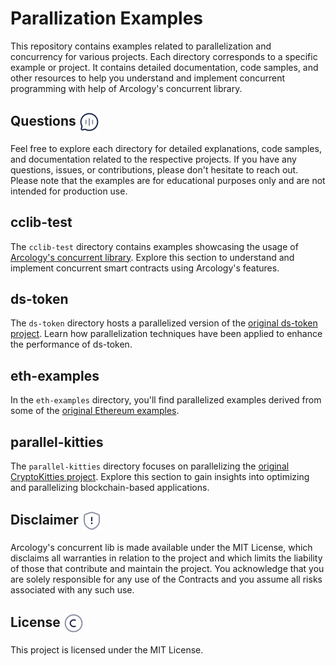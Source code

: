 # Parallization Examples

This repository contains examples related to parallelization and concurrency for various projects. Each directory corresponds to a specific example or project. It contains detailed documentation, code samples, and other resources to help you understand and implement concurrent programming with help of Arcology's concurrent library. 

<h2> Questions  <img align="center" height="32" src="./img/chat.svg">  </h2>

Feel free to explore each directory for detailed explanations, code samples, and documentation related to the respective projects. If you have any questions, issues, or contributions, please don't hesitate to reach out. Please note that the examples are for educational purposes only and are not intended for production use.

## cclib-test

The `cclib-test` directory contains examples showcasing the usage of [Arcology's concurrent library](https://www.npmjs.com/package/@arcologynetwork/concurrentlib). Explore this section to understand and implement concurrent smart contracts using Arcology's features.

## ds-token

The `ds-token` directory hosts a parallelized version of the [original ds-token project](https://github.com/dapphub/ds-token). Learn how parallelization techniques have been applied to enhance the performance of ds-token.

## eth-examples

In the `eth-examples` directory, you'll find parallelized examples derived from some of the [original Ethereum examples](https://docs.soliditylang.org/en/v0.8.24/solidity-by-example.html). 

## parallel-kitties

The `parallel-kitties` directory focuses on parallelizing the [original CryptoKitties project](https://github.com/dapperlabs/cryptokitties-bounty). Explore this section to gain insights into optimizing and parallelizing blockchain-based applications.

<h2> Disclaimer  <img align="center" height="32" src="./img/warning.svg">  </h2>

Arcology's concurrent lib is made available under the MIT License, which disclaims all warranties in relation to the project and which limits the liability of those that contribute and maintain the project. You acknowledge that you are solely responsible for any use of the Contracts and you assume all risks associated with any such use.


<h2> License  <img align="center" height="32" src="./img/copyright.svg">  </h2>

This project is licensed under the MIT License.
